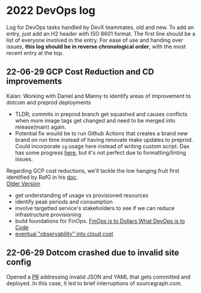 # 2022 DevOps log

Log for DevOps tasks handled by DevX teammates, old and new.
To add an entry, just add an H2 header with ISO 8601 format.
The first line should be a list of everyone involved in the entry.
For ease of use and handing over issues, **this log should be in reverse chronological order**, with the most recent entry at the top.

## 22-06-29 GCP Cost Reduction and CD improvements
Kalan:
Working with Daniel and Manny to identify areas of improvement to dotcom and preprod deployments
- TLDR; commits in preprod branch get squashed and causes conflicts when more image tags get changed and need to be merged into release(main) again. 
- Potential fix wouild be to run Github Actions that creates a brand new brand on run time instead of having renovate make updates to preprod. Could incorporate `sg` usage here instead of writing custom script. Dax has some progress [here](https://github.com/sourcegraph/deploy-sourcegraph-cloud/pull/16390), but it's not perfect due to formatting/linting issues.

Regarding GCP cost reductions, we'll tackle the low hanging fruit first identified by RafG in his [doc](https://docs.google.com/document/d/1FQScUkS6fyBfW__dG0WiHmXH6-Fl_4zWwMTY9IWASSI/edit#heading=h.na988urmj90p).  
[Older Version](https://docs.google.com/document/d/1qEnD-1RQ0tD_C-kKiLngKnWA1-kUStOu4xU0YGlKQrM/edit#heading=h.m2y4u5mmwaiw)
- get understanding of usage vs provisioned resources
- identify peak periods and consumption
- involve targetted service's stakeholders to see if we can reduce infrastructure provisioning
- build foundations for FinOps. [FinOps is to Dollars What DevOps is to Code](https://devops.com/how-finops-can-optimize-cloud-costs-and-drive-innovation/)
- [eventual "observability" into cloud cost ](https://cloud.google.com/blog/topics/developers-practitioners/optimizing-your-google-cloud-spend-bigquery-and-looker)
## 22-06-29 Dotcom crashed due to invalid site config
Opened a [PR](https://github.com/sourcegraph/deploy-sourcegraph-cloud/pull/17063) addressing invalid JSON and YAML that gets committed and deployed. In this case, it led to brief interruptions of sourcegraph.com. 
